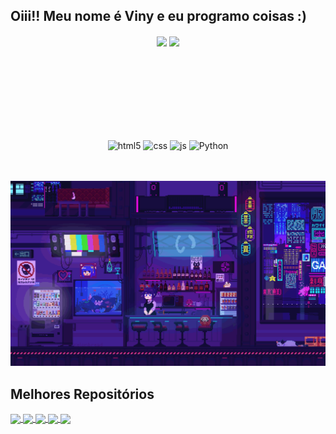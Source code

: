 ## Oiii!! Meu nome é Viny e eu programo coisas :)

<div  align="center" style="margin-bottom:100px">
<img width=52.8% align="center"  src="https://github-readme-streak-stats.herokuapp.com?user=Viny7Lv&theme=algolia&mode=weekly" />
<img width=45% align="center" src="https://github-readme-stats-git-main-rafaelalexandrino.vercel.app/api/top-langs/?username=Viny7Lv&show_icons=true&theme=algolia&layout=compact" />
</div>

<br></br>

<div align="center" style="display: inline_block">
  <img align="center" alt="html5" src="https://img.shields.io/badge/HTML5-E34F26?style=for-the-badge&logo=html5&logoColor=white" />
  <img align="center" alt="css" src="https://img.shields.io/badge/CSS3-1572B6?style=for-the-badge&logo=css3&logoColor=white" />
  <img align="center" alt="js" src="https://img.shields.io/badge/JavaScript-F7DF1E?style=for-the-badge&logo=javascript&logoColor=black" />
  <img align="center" alt="Python" src="https://img.shields.io/badge/python-3670A0?style=for-the-badge&logo=python&color=black&logoColor=yellow" />
</div> 

<br></br>
<img src="bartender.gif" alt="bartender">

## Melhores Repositórios

<a href="https://github.com/Viny7Lv/projeto-one-piece-devemdobro">
  <img align="center" src="https://github-readme-stats.vercel.app/api/pin/?username=Viny7Lv&repo=projeto-one-piece-devemdobro&cache_seconds=86400&theme=holi" />
</a>

<a href="https://github.com/Viny7Lv/netflix-logo">
  <img align="center" src="https://github-readme-stats.vercel.app/api/pin/?username=Viny7Lv&repo=netflix-logo&cache_seconds=86400&theme=holi" />
</a>

<a href="https://github.com/Viny7Lv/mcdonalds-logo">
  <img align="center" src="https://github-readme-stats.vercel.app/api/pin/?username=Viny7Lv&repo=mcdonalds-logo&cache_seconds=86400&theme=holi" />
</a>

<a href="https://github.com/Viny7Lv/login">
  <img align="center" src="https://github-readme-stats.vercel.app/api/pin/?username=Viny7Lv&repo=login&cache_seconds=86400&theme=holi" />
</a>

<a href="https://github.com/Viny7Lv/projeto-cordel">
  <img align="center" src="https://github-readme-stats.vercel.app/api/pin/?username=Viny7Lv&repo=projeto-cordel&cache_seconds=86400&theme=holi" />
</a>
